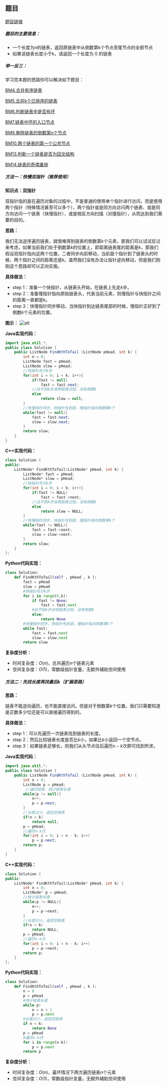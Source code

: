 ## 题目
[题目链接](https://www.nowcoder.com/practice/886370fe658f41b498d40fb34ae76ff9?tpId=196&tqId=1377477&sourceUrl=/exam/oj&channenl=wgithub&fromPut=wgithub)

##### 题目的主要信息：

- 一个长度为$n$的链表，返回原链表中从倒数第k个节点至尾节点的全部节点
- 如果该链表长度小于k，请返回一个长度为 0 的链表

##### 举一反三：

学习完本题的思路你可以解决如下题目：

[BM4.合并有序链表](https://www.nowcoder.com/practice/a479a3f0c4554867b35356e0d57cf03d?tpId=295&sfm=html&channel=nowcoder)

[BM5.合并k个已排序的链表](https://www.nowcoder.com/practice/65cfde9e5b9b4cf2b6bafa5f3ef33fa6?tpId=295&sfm=html&channel=nowcoder)

[BM6.判断链表中是否有环](https://www.nowcoder.com/practice/650474f313294468a4ded3ce0f7898b9?tpId=295&sfm=html&channel=nowcoder)

[BM7.链表中环的入口节点](https://www.nowcoder.com/practice/6e630519bf86480296d0f1c868d425ad?tpId=295&sfm=html&channel=nowcoder)

[BM9.删除链表的倒数第n个节点](https://www.nowcoder.com/practice/f95dcdafbde44b22a6d741baf71653f6?tpId=295&sfm=html&channel=nowcoder)

[BM10.两个链表的第一个公共节点](https://www.nowcoder.com/practice/6ab1d9a29e88450685099d45c9e31e46?tpId=295&sfm=html&channel=nowcoder)

[BM13.判断一个链表是否为回文结构](https://www.nowcoder.com/practice/3fed228444e740c8be66232ce8b87c2f?tpId=295&sfm=html&channel=nowcoder)

[BM14.链表的奇偶重排](https://www.nowcoder.com/practice/02bf49ea45cd486daa031614f9bd6fc3?tpId=295&sfm=html&channel=nowcoder)

##### 方法一：快慢双指针（推荐使用）

**知识点：双指针**

双指针指的是在遍历对象的过程中，不是普通的使用单个指针进行访问，而是使用两个指针（特殊情况甚至可以多个），两个指针或是同方向访问两个链表、或是同方向访问一个链表（快慢指针）、或是相反方向扫描（对撞指针），从而达到我们需要的目的。

**思路：**

我们无法逆序遍历链表，就很难得到链表的倒数第$k$个元素，那我们可以试试反过来考虑，如果当前我们处于倒数第$k$的位置上，即距离链表尾的距离是$k$，那我们假设双指针指向这两个位置，二者同步向前移动，当前面个指针到了链表头的时候，两个指针之间的距离还是$k$。虽然我们没有办法让指针逆向移动，但是我们刚刚这个思路却可以正向实施。

**具体做法：**

- step 1：准备一个快指针，从链表头开始，在链表上先走$k$步。
- step 2：准备慢指针指向原始链表头，代表当前元素，则慢指针与快指针之间的距离一直都是$k$。
- step 3：快慢指针同步移动，当快指针到达链表尾部的时候，慢指针正好到了倒数$k$个元素的位置。

**图示：**
![alt](https://uploadfiles.nowcoder.com/images/20211001/397721558_1633081607162/15B43339B02E276F1B14C9F3B03A53CF)

**Java实现代码：**
```java
import java.util.*;
public class Solution {
    public ListNode FindKthToTail (ListNode pHead, int k) {
        int n = 0;
        ListNode fast = pHead; 
        ListNode slow = pHead;
        //快指针先行k步
        for(int i = 0; i < k; i++){  
            if(fast != null)
                fast = fast.next;
            //达不到k步说明链表过短，没有倒数k
            else 
                return slow = null;
        }
        //快慢指针同步，快指针先到底，慢指针指向倒数第k个
        while(fast != null){ 
            fast = fast.next;
            slow = slow.next;
        }
        return slow;
    }
}
```
**C++实现代码：**
```cpp
class Solution {
public:
    ListNode* FindKthToTail(ListNode* pHead, int k) {
        ListNode* fast = pHead; 
        ListNode* slow = pHead;
        //快指针先行k步
        for(int i = 0; i < k; i++){  
            if(fast != NULL)
                fast = fast->next;
            //达不到k步说明链表过短，没有倒数k
            else 
                return slow = NULL;
        }
        //快慢指针同步，快指针先到底，慢指针指向倒数第k个
        while(fast != NULL){ 
            fast = fast->next;
            slow = slow->next;
        }
        return slow;
    }
};
```
**Python代码实现：**
```python
class Solution:
    def FindKthToTail(self , pHead , k ):
        fast = pHead
        slow = pHead
        #快指针先行k步
        for i in range(0,k): 
            if fast != None:
                fast = fast.next
            #达不到k步说明链表过短，没有倒数k
            else: 
                return None
        #快慢指针同步，快指针先到底，慢指针指向倒数第k个
        while fast:
            fast = fast.next
            slow = slow.next
        return slow
```
**复杂度分析：**
- 时间复杂度：$O(n)$，总共遍历$n$个链表元素
- 空间复杂度：$O(1)$，常数级指针变量，无额外辅助空间使用

##### 方法二：先找长度再找最后k（扩展思路）
**思路：**

链表不能逆向遍历，也不能直接访问。但是对于倒数第$k$个位置，我们只需要知道是正数多少位还是可以直接遍历得到的。

**具体做法：**

- step 1：可以先遍历一次链表找到链表的长度。
- step 2：然后比较链表长度是否比$k$小，如果比$k$小返回一个空节点。
- step 3：如果链表足够长，则我们从头节点往后遍历$n-k$次即可找到所求。

**Java实现代码：**
```java
import java.util.*;
public class Solution {
    public ListNode FindKthToTail (ListNode pHead, int k) {
        int n = 0;
        ListNode p = pHead;
         //遍历链表，统计链表长度
        while(p != null){
            n++;
            p = p.next;
        }
        //长度过小，返回空链表
        if(n < k) 
            return null;
        p = pHead;
        //遍历n-k次
        for(int i = 0; i < n - k; i++) 
            p = p.next;
        return p;
    }
}
```
**C++实现代码：**
```cpp
class Solution {
public:
    ListNode* FindKthToTail(ListNode* pHead, int k) {
        int n = 0;
        ListNode* p = pHead;
        //统计链表长度
        while(p != NULL){ 
            n++;
            p = p->next;
        }
        //长度过小，返回空链表
        if(n < k) 
            return NULL;
        p = pHead;
        //遍历n-k次
        for(int i = 0; i < n - k; i++) 
            p = p->next;
        return p;
    }
};
```
**Python代码实现：**
```python
class Solution:
    def FindKthToTail(self , pHead , k ):
        n = 0
        p = pHead
        #统计链表长度
        while p: 
            n = n + 1
            p = p.next
        #长度过小，返回空链表
        if n < k: 
            return None
        p = pHead
        #遍历n-k次
        for i in range(n-k): 
            p = p.next
        return p
```
**复杂度分析：**
- 时间复杂度：$O(n)$，最坏情况下两次遍历链表$n$个元素
- 空间复杂度：$O(1)$，常数级指针变量，无额外辅助空间使用